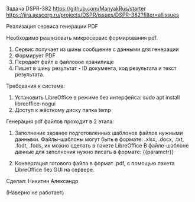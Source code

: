 Задача DSPR-382
https://github.com/ManyakRus/starter
https://jira.aescorp.ru/projects/DSPR/issues/DSPR-382?filter=allissues

Реализация сервиса генерации PDF

Необходимо реализовать микросервис формирования pdf.
1. Сервис получает из шины сообщение с данными для генерации
2. Формирует PDF
3. Передаёт файл в файловое хранилище
4. Пишет в шину результат - ID документа, код результата и текст результата.



Требования к системе:
1. Установить LibreOffice в режиме без интерфейса:
sudo apt install libreoffice-nogui
2. Доступ к жёсткому диску папка temp


Генерация pdf файлов проходит в 2 этапа:
1. Заполнение заранее подготовленных шаблонов файлов нужными данными.
Файлы-шаблоны могут быть в формате: .xlsx, .docx, .txt, .fodt, .fods,
их можно сделать в пакете LibreOffice
В файле-шаблоне данные для заполнения нужно писать в формате: {{parametr}}

2. Конвертация готового файла в формат .pdf,
с помощью пакета LibreOffice без GUI на сервере.

Сделал: Никитин Александр

(Наверно не работает)